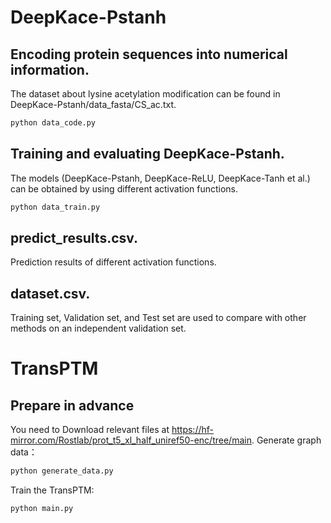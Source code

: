 # DeepKace-Pstanh
## Encoding protein sequences into numerical information.
The dataset about lysine acetylation modification can be found in DeepKace-Pstanh/data_fasta/CS_ac.txt.
```python
python data_code.py
```
## Training and evaluating DeepKace-Pstanh.
The models (DeepKace-Pstanh, DeepKace-ReLU, DeepKace-Tanh et al.) can be obtained by using different activation functions.
```python
python data_train.py
```
## predict_results.csv.
Prediction results of different activation functions.
## dataset.csv.
Training set, Validation set, and Test set are used to compare with other methods on an independent validation set.

# TransPTM
## Prepare in advance
You need to Download relevant files at https://hf-mirror.com/Rostlab/prot_t5_xl_half_uniref50-enc/tree/main.
Generate graph data：
```python
python generate_data.py
```
Train the TransPTM:
```python
python main.py
```
